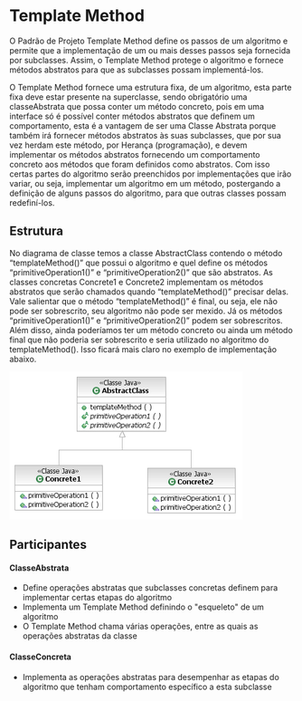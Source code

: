#  Template Method

O Padrão de Projeto Template Method define os passos de um algoritmo e permite que a implementação de um ou mais desses passos seja fornecida por subclasses. Assim, o Template Method protege o algoritmo e fornece métodos abstratos para que as subclasses possam implementá-los.

O Template Method fornece uma estrutura fixa, de um algoritmo, esta parte fixa deve estar presente na superclasse, sendo obrigatório uma classeAbstrata que possa conter um método concreto, pois em uma interface só é possível conter métodos abstratos que definem um comportamento, esta é a vantagem de ser uma Classe Abstrata porque também irá fornecer métodos abstratos às suas subclasses, que por sua vez herdam este método, por Herança (programação), e devem implementar os métodos abstratos fornecendo um comportamento concreto aos métodos que foram definidos como abstratos. Com isso certas partes do algoritmo serão preenchidos por implementações que irão variar, ou seja, implementar um algoritmo em um método, postergando a definição de alguns passos do algoritmo, para que outras classes possam redefiní-los.

## Estrutura

No diagrama de classe temos a classe AbstractClass contendo o método “templateMethod()” que possui o algoritmo e quel define os métodos “primitiveOperation1()” e “primitiveOperation2()” que são abstratos. As classes concretas Concrete1 e Concrete2 implementam os métodos abstratos que serão chamados quando “templateMethod()” precisar delas. Vale salientar que o método “templateMethod()” é final, ou seja, ele não pode ser sobrescrito, seu algoritmo não pode ser mexido. Já os métodos “primitiveOperation1()” e “primitiveOperation2()” podem ser sobrescritos. Além disso, ainda poderíamos ter um método concreto ou ainda um método final que não poderia ser sobrescrito e seria utilizado no algoritmo do templateMethod(). Isso ficará mais claro no exemplo de implementação abaixo.

![Estrut](https://raw.githubusercontent.com/IgorAmato/Faculdade/master/Template%20Method/Estrut.png)

## Participantes

#### ClasseAbstrata

- Define operações abstratas que subclasses concretas definem para implementar certas etapas do algoritmo
- Implementa um Template Method definindo o "esqueleto" de um algoritmo
- O Template Method chama várias operações, entre as quais as operações abstratas da classe

####  ClasseConcreta 
- Implementa as operações abstratas para desempenhar as etapas do algoritmo que tenham comportamento específico a esta subclasse
